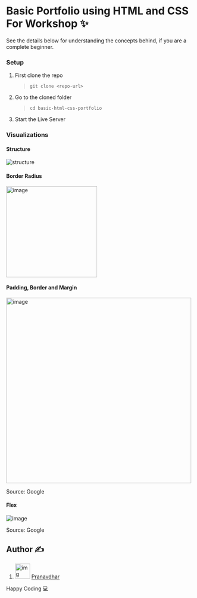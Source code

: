 # Basic Portfolio using HTML and CSS For Workshop ✨

See the details below for understanding the concepts behind, if you are a complete beginner.

### Setup

1. First clone the repo

   > `git clone <repo-url>`

2. Go to the cloned folder

   > `cd basic-html-css-portfolio`

3. Start the Live Server

### Visualizations

#### Structure

![structure](https://user-images.githubusercontent.com/73348574/206222421-53153a54-4ee9-4ba6-bbbb-8d7e5141b215.gif)

#### Border Radius

<img width="244" alt="image" src="https://user-images.githubusercontent.com/73348574/206222942-5a166f74-077e-4a48-8453-b49c0113c0f6.png">

#### Padding, Border and Margin

<img width="497" alt="image" src="https://user-images.githubusercontent.com/73348574/206224511-5bfa5093-0e11-44fc-b962-36ec8b82d703.png">

Source: Google

#### Flex

![image](https://user-images.githubusercontent.com/73348574/206220867-b3983d22-ef36-4f08-b106-88678f59d2ad.png)

Source: Google

## Author ✍️

1. <img src="https://avatars.githubusercontent.com/u/73348574?v=4" alt='img' width='40px' height='40px' /> [Pranavdhar](https://www.Github.com/iampranavdhar)

Happy Coding 💻
